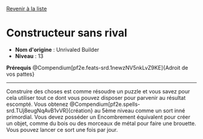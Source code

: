 [Revenir à la liste](..)

# Constructeur sans rival

 * **Nom d'origine** : Unrivaled Builder
 * **Niveau** : 13


<p><span><strong>Prérequis</strong> @Compendium[pf2e.feats-srd.1newzNV5nkLvZ9KE]{Adroit de vos pattes}<br></span></p>
<hr>
<p>Construire des choses est comme résoudre un puzzle et vous savez pour cela utiliser tout ce dont vous pouvez disposer pour parvenir au résultat escompté. Vous obtenez @Compendium[pf2e.spells-srd.TUj8eugNqAvB1vVR]{création} au 5ème niveau comme un sort inné primordial. Vous devez posséder un Encombrement équivalent pour créer un objet, comme du bois ou des morceaux de métal pour faire une brouette. Vous pouvez lancer ce sort une fois par jour.&nbsp;</p>